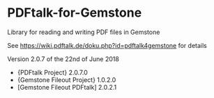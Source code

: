# PDFtalk-for-Gemstone
Library for reading and writing PDF files in Gemstone

See https://wiki.pdftalk.de/doku.php?id=pdftalk4gemstone for details

Version 2.0.7 of the 22nd of June 2018
* {PDFtalk Project} 2.0.7.0
* {Gemstone Fileout Project} 1.0.2.0
* [Gemstone Fileout PDFtalk] 2.0.2.1
  
